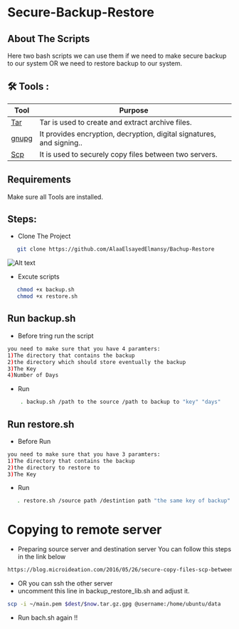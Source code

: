 # Secure-Backup-Restore

## About The Scripts
Here two bash scripts we can use them if we need to make secure backup to our system OR we need to restore backup to our system.


## 🛠 Tools :
| Tool | Purpose |
| ------ | ------ |
| [ Tar ](https://www.tutorialspoint.com/linux-tar-command) | Tar is used to create and extract archive files. |
| [gnupg ](https://www.poftut.com/install-use-gpg-encrytion-linux-order-encrypt-decrypt-files-folder/) |  It provides encryption, decryption, digital signatures, and signing.. |
| [ Scp ](https://linuxhint.com/linux_scp_command/) | It is used to securely copy files between two servers. |




## Requirements
  Make sure all Tools are installed.


## Steps:
 - Clone The Project
  ```bash
     git clone https://github.com/AlaaElsayedElmansy/Bachup-Restore
  ``` 
  ![Alt text](file:///C:/Users/MicroTeck/OneDrive/Pictures/Screenshots/2023-05-31%20(6).png )
 - Excute scripts
 ```bash
    chmod +x backup.sh
    chmod +x restore.sh
``` 

## Run backup.sh
- Before tring run the script
```bash
you need to make sure that you have 4 paramters:
1)The directory that contains the backup 
2)the directory which should store eventually the backup 
3)The Key 
4)Number of Days 
```
- Run
```bash
    . backup.sh /path to the source /path to backup to "key" "days"
``` 
## Run restore.sh
- Before Run
```bash
you need to make sure that you have 3 paramters:
1)The directory that contains the backup
2)the directory to restore to
3)The Key
```
 - Run
 ```bash
    . restore.sh /source path /destintion path "the same key of backup"
 ``` 
# Copying to remote server
- Preparing source server and destination server
You can follow this steps in the link below
```bash
https://blog.microideation.com/2016/05/26/secure-copy-files-scp-between-two-ec2-instances-in-aws/
```
- OR you can ssh the other server
- uncomment this line in backup_restore_lib.sh and adjust it.
```bash
scp -i ~/main.pem $dest/$now.tar.gz.gpg @username:/home/ubuntu/data
```
- Run bach.sh again !!



